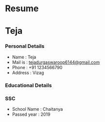  # Resume
 # Teja
 ### Personal Details
 -  Name : Teja <br>
 -  Mail is : tejadurgaswaroop6144@gmail.com <br>
 -  Phone : +91 1234566790 <br>
 -  Address : Vizag <br>
  ### Educational Details <br>
 ### **SSC**
 - School Name : Chaitanya <br>
 - Passed year : 2019 <br>

  
